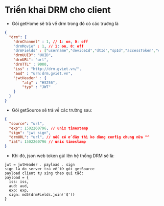 # Triển khai DRM cho client

- Gói getHome sẽ trả về drm trong đó có các trường là

```json
{
  "drm": {
    "drmChannel" : 1, // 1: on, 0: off
    "drmMovie" : 1, // 1: on, 0: off
    "drmFields" : ["username","deviceId","dtId","spId","accessToken","contentId","secret","exp"],
    "drmUUID": "UUID",
    "drmURL": "url",
    "drmTTL" : 9000,
    "iss" : "http://drm.gviet.vn/",
    "aud" : "urn:drm.gviet.vn",
    "jwtHeader" : {
        "alg" : "HS256",
        "typ" : "JWT"
    }
  }
}
```

- Gói getSource sẽ trả về các trường sau:

```json
{
  "source": "url",
  "exp": 1502260796, // unix timestamp
  "sign": "jwt sign",
  "drmURL": "url", // nếu có ở đây thì ko dùng config chung nữa ^^
  "iat": 1502260796 // unix timestamp
}
```

- Khi đó, json web token gửi lên hệ thống DRM sẽ là:
```
jwt = jwtHeader . payload . sign
sign là do server trả về từ gói getSource
payload client tự sing theo qui tắc:
payload = {
  iss: iss,
  aud: aud,
  exp: exp,
  sign: md5(drmFields.join('$'))
}
```
